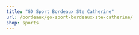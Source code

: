 ```yaml
---
title: "GO Sport Bordeaux Ste Catherine"
url: /bordeaux/go-sport-bordeaux-ste-catherine/
shop: sports
---
```

